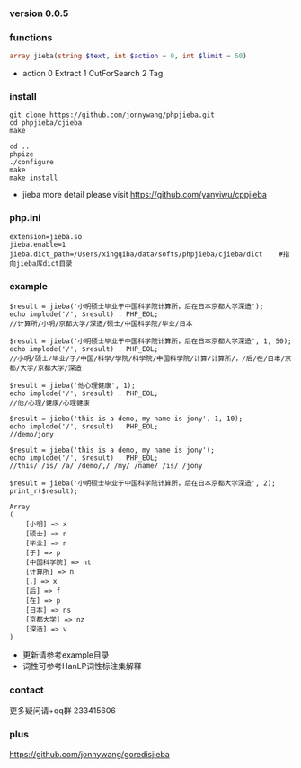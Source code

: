 
### version 0.0.5

### functions
```php
array jieba(string $text, int $action = 0, int $limit = 50)
```
* action 0 Extract 1 CutForSearch 2 Tag

### install
```
git clone https://github.com/jonnywang/phpjieba.git
cd phpjieba/cjieba
make

cd ..
phpize
./configure
make
make install
```
* jieba more detail please visit https://github.com/yanyiwu/cppjieba

### php.ini
```
extension=jieba.so
jieba.enable=1
jieba.dict_path=/Users/xingqiba/data/softs/phpjieba/cjieba/dict    #指向jieba库dict目录
```

### example
```
$result = jieba('小明硕士毕业于中国科学院计算所，后在日本京都大学深造');
echo implode('/', $result) . PHP_EOL;
//计算所/小明/京都大学/深造/硕士/中国科学院/毕业/日本

$result = jieba('小明硕士毕业于中国科学院计算所，后在日本京都大学深造', 1, 50);
echo implode('/', $result) . PHP_EOL;
//小明/硕士/毕业/于/中国/科学/学院/科学院/中国科学院/计算/计算所/，/后/在/日本/京都/大学/京都大学/深造

$result = jieba('他心理健康', 1);
echo implode('/', $result) . PHP_EOL;
//他/心理/健康/心理健康

$result = jieba('this is a demo, my name is jony', 1, 10);
echo implode('/', $result) . PHP_EOL;
//demo/jony

$result = jieba('this is a demo, my name is jony');
echo implode('/', $result) . PHP_EOL;
//this/ /is/ /a/ /demo/,/ /my/ /name/ /is/ /jony

$result = jieba('小明硕士毕业于中国科学院计算所，后在日本京都大学深造', 2);
print_r($result);

Array
(
    [小明] => x
    [硕士] => n
    [毕业] => n
    [于] => p
    [中国科学院] => nt
    [计算所] => n
    [，] => x
    [后] => f
    [在] => p
    [日本] => ns
    [京都大学] => nz
    [深造] => v
)
```
 * 更新请参考example目录
 * 词性可参考HanLP词性标注集解释

### contact
更多疑问请+qq群 233415606 

### plus
https://github.com/jonnywang/goredisjieba


